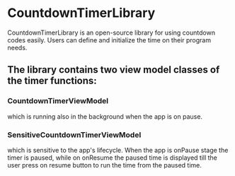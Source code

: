 # CountdownTimerLibrary
CountdownTimerLibrary is an open-source library for using countdown codes easily. Users can define and initialize the time on their program needs.

## The library contains two view model classes of the timer functions:
  ### CountdownTimerViewModel 
  which is running also in the background when the app is on pause.
  ### SensitiveCountdownTimerViewModel 
  which is sensitive to the app's lifecycle. When the app is onPause stage the timer is paused, 
  while on onResume the paused time is displayed till the user press on resume button to run the time from the paused time.


